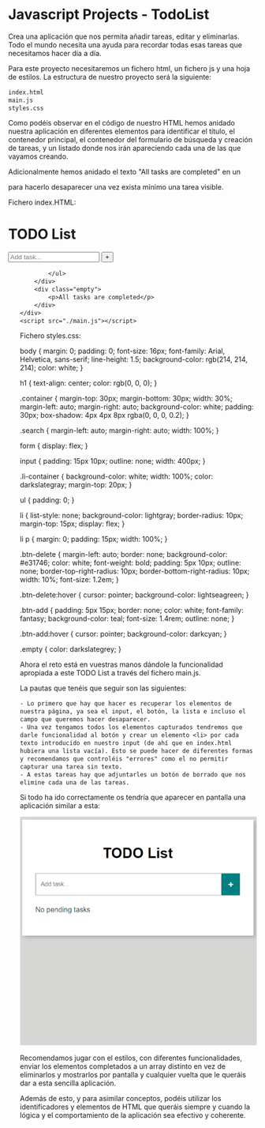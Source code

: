 # Javascript Projects - TodoList

Crea una aplicación que nos permita añadir tareas, editar y eliminarlas. Todo el mundo necesita una ayuda para recordar todas esas tareas que necesitamos hacer día a día.

Para este proyecto necesitaremos un fichero html, un fichero js y una hoja de estilos. La estructura de nuestro proyecto será la siguiente:

    index.html
    main.js
    styles.css

Como podéis observar en el código de nuestro HTML hemos anidado nuestra aplicación en diferentes elementos para identificar el título, el contenedor principal, el contenedor del formulario de búsqueda y creación de tareas, y un listado donde nos irán apareciendo cada una de las que vayamos creando.

Adicionalmente hemos anidado el texto "All tasks are completed" en un <div> para hacerlo desaparecer una vez exista mínimo una tarea visible.

Fichero index.HTML:

<!DOCTYPE html>
<html lang="en">
<head>
    <meta charset="UTF-8">
    <meta http-equiv="X-UA-Compatible" content="IE=edge">
    <meta name="viewport" content="width=device-width, initial-scale=1.0">
    <title>TODO list</title>
    <link rel="stylesheet" href="./styles.css">
</head>
<body>
    <div class="container">
        <h1>TODO List</h1>
        <div class="search">
            <form>
                <input type="text" placeholder="Add task...">
                <button class="btn-add">+</button>
            </form>
        </div>
        <div class="li-container">
            <ul>
                
            </ul>
        </div>
        <div class="empty">
            <p>All tasks are completed</p>
        </div>
    </div> 
    <script src="./main.js"></script>
</body>
</html>

Fichero styles.css:

body {
    margin: 0;
    padding: 0;
    font-size: 16px;
    font-family: Arial, Helvetica, sans-serif;
    line-height: 1.5;
    background-color: rgb(214, 214, 214);
    color: white;
  }
  
  h1 {
    text-align: center;
    color: rgb(0, 0, 0);
  }
  
  .container {
    margin-top: 30px;
    margin-bottom: 30px;
    width: 30%;
    margin-left: auto;
    margin-right: auto;
    background-color: white;
    padding: 30px;
    box-shadow: 4px 4px 8px rgba(0, 0, 0, 0.2);
  }
  
  .search {
    margin-left: auto;
    margin-right: auto;
    width: 100%;
  }
  
  form {
    display: flex;
  }
  
  input {
    padding: 15px 10px;
    outline: none;
    width: 400px;
  }
  
  .li-container {
    background-color: white;
    width: 100%;
    color: darkslategray;
    margin-top: 20px;
  }
  
  ul {
    padding: 0;
  }
  
  li {
    list-style: none;
    background-color: lightgray;
    border-radius: 10px;
    margin-top: 15px;
    display: flex;
  }
  
  li p {
    margin: 0;
    padding: 15px;
    width: 100%;
  }
  
  .btn-delete {
    margin-left: auto;
    border: none;
    background-color: #e31746;
    color: white;
    font-weight: bold;
    padding: 5px 10px;
    outline: none;
    border-top-right-radius: 10px;
    border-bottom-right-radius: 10px;
    width: 10%;
    font-size: 1.2em;
  }
  
  .btn-delete:hover {
    cursor: pointer;
    background-color: lightseagreen;
  }
  
  .btn-add {
    padding: 5px 15px;
    border: none;
    color: white;
    font-family: fantasy;
    background-color: teal;
    font-size: 1.4rem;
    outline: none;
  }
  
  .btn-add:hover {
    cursor: pointer;
    background-color: darkcyan;
  }
  
  .empty {
    color: darkslategrey;
  }

Ahora el reto está en vuestras manos dándole la funcionalidad apropiada a este TODO List a través del fichero main.js.

La pautas que tenéis que seguir son las siguientes:

    - Lo primero que hay que hacer es recuperar los elementos de nuestra página, ya sea el input, el botón, la lista e incluso el campo que queremos hacer desaparecer.
    - Una vez tengamos todos los elementos capturados tendremos que darle funcionalidad al botón y crear un elemento <li> por cada texto introducido en nuestro input (de ahí que en index.html hubiera una lista vacía). Esto se puede hacer de diferentes formas y recomendamos que controléis "errores" como el no permitir capturar una tarea sin texto.
    - A estas tareas hay que adjuntarles un botón de borrado que nos elimine cada una de las tareas.

Si todo ha ido correctamente os tendría que aparecer en pantalla una aplicación similar a esta:

![alt text](final-todo.png)

Recomendamos jugar con el estilos, con diferentes funcionalidades, enviar los elementos completados a un array distinto en vez de eliminarlos y mostrarlos por pantalla y cualquier vuelta que le queráis dar a esta sencilla aplicación.

Además de esto, y para asimilar conceptos, podéis utilizar los identificadores y elementos de HTML que queráis siempre y cuando la lógica y el comportamiento de la aplicación sea efectivo y coherente.
